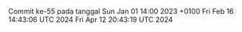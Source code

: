 Commit ke-55 pada tanggal Sun Jan 01 14:00 2023 +0100
Fri Feb 16 14:43:06 UTC 2024
Fri Apr 12 20:43:19 UTC 2024

